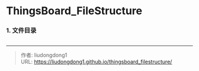 # ThingsBoard_FileStructure


### 1. 文件目录

```yaml

```



---

> 作者: liudongdong1  
> URL: https://liudongdong1.github.io/thingsboard_filestructure/  

